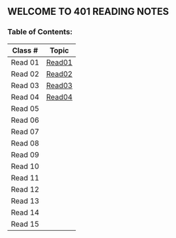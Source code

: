## WELCOME TO 401 READING NOTES
### Table of Contents:

| Class # |           Topic         |
| :-----: |         :-----:         |
| Read 01 |  [Read01](401/401read1.md)  |
| Read 02 |  [Read02](401/401read2.md)  |
| Read 03 |  [Read03](401/401read3.md)  |
| Read 04 |  [Read04](401/401read4.md)  |
| Read 05 |  |
| Read 06 |  |
| Read 07 |  |
| Read 08 |  |
| Read 09 |  |
| Read 10 |  |
| Read 11 |  |
| Read 12 |  |
| Read 13 |  |
| Read 14 |  |
| Read 15 |  |